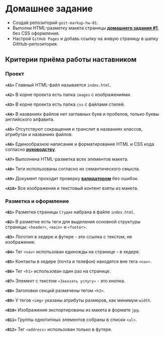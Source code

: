 # Домашнее задание

- Создай репозиторий `goit-markup-hw-01`.
- Выполни HTML-разметку макета страницы
  [**домашнего задания #1**](<https://www.figma.com/file/oTYBECAN79dXy19hzWObO4/Web-Studio-(Version-2.1)?node-id=0%3A1>),
  без CSS оформления.
- Настрой `GitHub Pages` и добавь ссылку на живую страницу в шапку
  GitHub-репозитория.

## Критерии приёма работы наставником

### Проект

**`<A1>`** Главный HTML-файл называется `index.html`.

**`<A2>`** В корне проекта есть папка `images` с изображениями.

**`<A3>`** В корне проекта есть папка `css` с файлами стилей.

**`<A4>`** В названиях файлов нет заглавных букв и пробелов, только буквы
английского алфавита.

**`<A5>`** Отсутствуют сокращения и транслит в названиях классов, атрибутах и
названиях файлов.

**`<A6>`** Единообразное написание и форматирование HTML и CSS кода согласно
[**руководству**](http://sadcitizen.me/code-guide/).

**`<A7>`** Выполнена HTML-разметка всех элементов макета.

**`<A8>`** Теги использованы согласно их семантического смысла.

**`<A9>`** Документ проходит проверку
[**валидатором**](http://validator.w3.org/nu/) без ошибок.

**`<A10>`** Все изображения и текстовый контент взяты из макета.

### Разметка и оформление

**`<B1>`** Разметка страницы `Студия` набрана в файле `index.html`.

**`<B2>`** В разметке есть теги для выделения основной структуры страницы:
`<header>`, `<main>` и `<footer>`.

**`<B3>`** Логотип в хедере и футере - это ссылка с текстом, не изображение.

**`<B4>`** Тег `<nav>` использован единожды на странице – в хедере.

**`<B5>`** Контакты в хедере (почта и телефон) находятся вне тега `<nav>`.

**`<B6>`** Тег `<h1>` использован один раз на странице.

**`<B7>`** Элемент с текстом `«Заказать услугу»` - это кнопка.

**`<B8>`** Заголовки секций размечены тегом `<h2>`.

**`<B9>`** У тегов `<img>` указаны атрибуты размеров, как минимум `width`.

**`<B10>`** Изображения экспортированы из макета в формате `jpg`.

**`<B11>`** Группы однотипных элементов собраны в списки `<ul>`.

**`<B12>`** Тег `<address>` использован только в футере.
